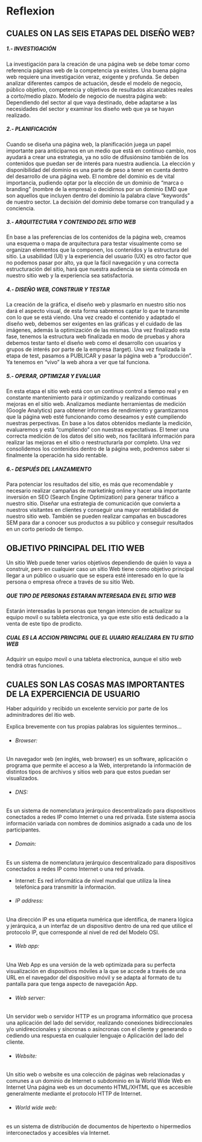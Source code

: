 # Reflexion

## CUALES ON LAS SEIS ETAPAS DEL DISEÑO WEB?

##### 1.- INVESTIGACIÓN
La investigación para la creación de una página web se debe tomar como referencia páginas
web de la competencia ya existes. Una buena página web requiere una investigación veraz, exigente
y profunda. Se deben analizar diferentes campos de actuación, desde el modelo de negocio,
público objetivo, competencia y objetivos de resultados alcanzables reales a corto/medio plazo.
Modelo de negocio de nuestra página web: Dependiendo del sector al que vaya destinado, debe
adaptarse a las necesidades del sector y examinar los diseño web que ya se hayan realizado.

##### 2.- PLANIFICACIÓN
Cuando se diseña una página web, la planificación juega un papel importante para anticiparnos en
un medio que está en continuo cambio, nos ayudará a crear una estrategia, ya no sólo de difusiónsino
también de los contenidos que puedan ser de interés para nuestra audiencia. La elección y
disponibilidad del dominio es una parte de peso a tener en cuenta dentro del desarrollo de una
página web.
El nombre del dominio es de vital importancia, pudiendo optar por la elección de un
dominio de “marca o branding” (nombre de la empresa) o decidirnos por un dominio EMD que son aquellos
que incluyen dentro del dominio la palabra clave “keywords” de nuestro sector.
La decisión del dominio debe tomarse con tranquilad y a conciencia.

##### 3.- ARQUITECTURA Y CONTENIDO DEL SITIO WEB
En base a las preferencias de los contenidos de la página web, creamos una esquema o mapa de arquitectura para testar visualmente como se organizan elementos que la componen, los contenidos y la estructura del sitio. La usabilidad (UI) y la experiencia del usuario (UX) es otro factor que no podemos pasar por alto, ya que la fácil navegación y una correcta estructuración del sitio, hará que nuestra audiencia se sienta cómoda en nuestro sitio web y la experiencia sea satisfactoria.

##### 4.- DISEÑO WEB, CONSTRUIR Y TESTAR
La creación de la gráfica, el diseño web y plasmarlo en nuestro sitio nos dará el aspecto visual, de esta forma sabremos captar lo que te transmite con lo que se está viendo. Una vez creado el contenido y adaptado el diseño web, debemos ser exigentes en las gráficas y el cuidado de las imágenes, además la optimización de las mismas.
Una vez finalizado esta fase, tenemos la estructura web finalizada en modo de pruebas y ahora debemos testar tanto el diseño web como el desarrollo con usuarios y grupos de interés por parte de la empresa (target).
Una vez finalizada la etapa de test, pasamos a PUBLICAR y pasar la página web a “producción”. Ya tenemos en “vivo” la web ahora a ver que tal funciona.

##### 5.- OPERAR, OPTIMIZAR Y EVALUAR            
En esta etapa el sitio web está con un continuo control a tiempo real y en constante mantenimiento para ir optimizando y realizando continuas mejoras en el sitio web. Analizamos mediante herramientas de medición (Google Analytics) para obtener informes de rendimiento y garantizarnos que la página web esté funcionando como deseamos y esté cumpliendo nuestras perpectivas.
En base a los datos obtenidos mediante la medición, evaluaremos y está “cumpliendo” con nuestras expectativas. El tener una correcta medición de los datos del sitio web, nos facilitará información para realizar las mejoras en el sitio o reestructurarla por completo.
Una vez consolidemos los contenidos dentro de la página web, podremos saber si finalmente la operación ha sido rentable.

##### 6.- DESPUÉS DEL LANZAMIENTO
Para potenciar los resultados del sitio, es más que recomendable y necesario realizar campañas de marketinkg online y hacer una importante inversión en SEO (Search Engine Optimization) para generar tráfico a nuestro sitio. Diseñar una estrategia de comunicación que convierta a nuestros visitantes en clientes y conseguir una mayor rentabilidad de nuestro sitio web. También se pueden realizar campañas en buscadores SEM para dar a conocer sus productos a su público y conseguir resultados en un corto periodo de tiempo.

## OBJETIVO PRINCIPAL DEL ITIO WEB
Un sitio Web puede tener varios objetivos dependiendo de quién lo vaya a construir, pero en cualquier caso un sitio Web tiene como objetivo principal llegar a un público o usuario que se espera esté interesado en lo que la persona o empresa ofrece a través de su sitio Web.

#####  QUE TIPO DE PERSONAS ESTARAN INTERESADA EN EL SITIO WEB
Estarán interesadas la personas que tengan intencion de actualizar su equipo movil o su tableta electronica, ya que este sitio está dedicado a la venta de este tipo de prodicto.

##### CUAL ES LA ACCION PRINCIPAL QUE EL UUARIO REALIZARA EN TU SITIO WEB
Adquirir un equipo movil o una tableta electronica, aunque el sitio web tendrá otras funciones.

## CUALES SON LAS COSAS MAS IMPORTANTES DE LA EXPERCIENCIA DE USUARIO
Haber adquirido y recibido un excelente servicio por parte de los adminitradores del itio web.

Explica brevemente con tus propias palabras los siguientes terminos...

* ###### Browser:
Un navegador web (en inglés, web browser) es un software, aplicación o programa que permite el acceso a la Web, interpretando la información de distintos tipos de archivos y sitios web para que estos puedan ser visualizados.

* ###### DNS:
Es un sistema de nomenclatura jerárquico descentralizado para dispositivos conectados a redes IP como Internet o una red privada. Este sistema asocia información variada con nombres de dominios asignado a cada uno de los participantes.

* ###### Domain:
Es un sistema de nomenclatura jerárquico descentralizado para dispositivos conectados a redes IP como Internet o una red privada.

* Internet:
Es red informática de nivel mundial que utiliza la línea telefónica para transmitir la información.

* ###### IP address:
Una dirección IP es una etiqueta numérica que identifica, de manera lógica y jerárquica, a un interfaz de un dispositivo dentro de una red que utilice el protocolo IP, que corresponde al nivel de red del Modelo OSI.

* ###### Web app:
Una Web App es una versión de la web optimizada para su perfecta visualización en dispositivos móviles a la que se accede a través de una URL en el navegador del dispositivo móvil y se adapta al formato de tu pantalla para que tenga aspecto de navegación App.

* ###### Web server:
Un servidor web o servidor HTTP es un programa informático que procesa una aplicación del lado del servidor, realizando conexiones bidireccionales y/o unidireccionales y síncronas o asíncronas con el cliente y generando o cediendo una respuesta en cualquier lenguaje o Aplicación del lado del cliente.

* ###### Website:
Un sitio web o website es una colección de páginas web relacionadas y comunes a un dominio de Internet o subdominio en la World Wide Web en Internet Una página web es un documento HTML/XHTML que es accesible generalmente mediante el protocolo HTTP de Internet.

* ###### World wide web:
es un sistema de distribución de documentos de hipertexto o hipermedios interconectados y accesibles vía Internet.
